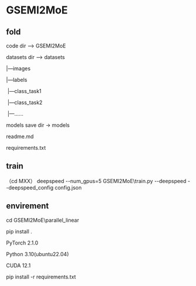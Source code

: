 # GSEMI2MoE

## fold

code dir –> GSEMI2MoE



datasets dir –> datasets

|—images

|—labels

​	|—class_task1

​	|—class_task2

​	|—……



models save dir -> models



readme.md



requirements.txt



## train
（cd MXX）
deepspeed --num_gpus=5 GSEMI2MoE\train.py --deepspeed --deepspeed_config config.json

## envirement

cd GSEMI2MoE\parallel_linear

pip install .

PyTorch  2.1.0

Python  3.10(ubuntu22.04)

CUDA  12.1

pip install -r requirements.txt
